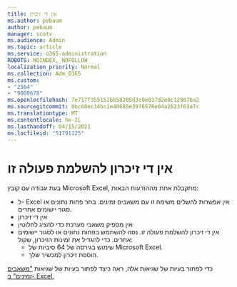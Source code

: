 ```yaml
---
title: אין די זיכרון
ms.author: pebaum
author: pebaum
manager: scotv
ms.audience: Admin
ms.topic: article
ms.service: o365-administration
ROBOTS: NOINDEX, NOFOLLOW
localization_priority: Normal
ms.collection: Adm_O365
ms.custom:
- "2564"
- "9000678"
ms.openlocfilehash: 7e717f355152bb58285d3c0e817d2e0c12907ba2
ms.sourcegitcommit: 8bc60ec34bc1e40685e3976576e04a2623f63a7c
ms.translationtype: MT
ms.contentlocale: he-IL
ms.lasthandoff: 04/15/2021
ms.locfileid: "51791125"
---
```

# <a name="there-isnt-enough-memory-to-complete-this-action"></a>אין די זיכרון להשלמת פעולה זו

בעת עבודה עם קובץ Microsoft Excel, מתקבלת אחת מההודעות הבאות:

- ל- Excel אין אפשרות להשלים משימה זו עם משאבים זמינים. בחר פחות נתונים או סגור יישומים אחרים.
- אין די זיכרון
- אין מספיק משאבי מערכת כדי להציג לחלוטין
- אין די זיכרון להשלמת פעולה זו. נסה להשתמש בפחות נתונים או לסגור יישומים אחרים. כדי להגדיל את זמינות הזיכרון, שקול: 
    - שימוש בגירסה של 64 סיביות של Microsoft Excel.
    - הוספת זיכרון למכשיר שלך.

כדי לפתור בעיות של שגיאות אלה, ראה כיצד לפתור בעיות של שגיאות ["משאבים זמינים" ב- Excel.](https://docs.microsoft.com/office/troubleshoot/excel/available-resources-errors)